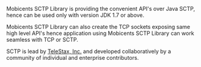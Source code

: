 Mobicents SCTP Library is providing the convenient API's over Java SCTP, hence can be used only with version JDK 1.7 or above.

Mobicents SCTP Library can also create the TCP sockets exposing same high level API's hence application using Mobicents SCTP Library can work seamless with TCP or SCTP.

SCTP is lead by [TeleStax, Inc.](http://www.telestax.com) and developed collaboratively by a community of individual and enterprise contributors.